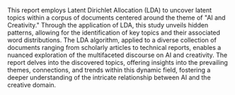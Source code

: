 This report employs Latent Dirichlet Allocation (LDA) to uncover latent topics within a corpus of documents centered around the theme of "AI and Creativity." 
Through the application of LDA, this study unveils hidden patterns, allowing for the identification of key topics and their associated word distributions. The LDA algorithm, applied to a diverse collection of documents ranging from scholarly articles to technical reports,
enables a nuanced exploration of the multifaceted discourse on AI and creativity. 
The report delves into the discovered topics, offering insights into the prevailing themes, connections, and trends within this dynamic field, fostering a deeper understanding of the intricate relationship between AI and the creative domain.

